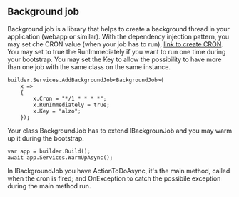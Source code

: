 ## Background job
Background job is a library that helps to create a background thread in your application (webapp or similar).
With the dependency injection pattern, you may set che CRON value (when your job has to run), [link to create CRON](https://crontab.guru/).
You may set to true the RunImmediately if you want to run one time during your bootstrap.
You may set the Key to allow the possibility to have more than one job with the same class on the same instance.

	builder.Services.AddBackgroundJob<BackgroundJob>(
        x =>
        {
            x.Cron = "*/1 * * * *";
            x.RunImmediately = true;
            x.Key = "alzo";
        });

Your class BackgroundJob has to extend IBackgrounJob and you may warm up it during the bootstrap.

    var app = builder.Build();
    await app.Services.WarmUpAsync();

In IBackgroundJob you have ActionToDoAsync, it's the main method, called when the cron is fired; and OnException to catch the possibile exception during the main method run.